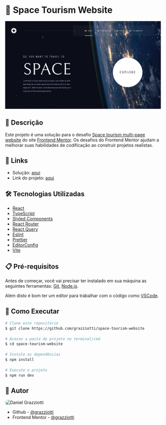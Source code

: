 # 🌌 Space Tourism Website

![](./public/assets/app-screenshot.png)

## 📄 Descrição

Este projeto é uma solução para o desafio [Space tourism multi-page website](https://www.frontendmentor.io/challenges/space-tourism-multipage-website-gRWj1URZ3) do site [Frontend Mentor](https://www.frontendmentor.io/). Os desafios do Frontend Mentor ajudam a melhorar suas habilidades de codificação ao construir projetos realistas.

## 🔗 Links

-   Solução: [aqui](https://www.frontendmentor.io/solutions/space-tourism-website-PxUSY3RJqN)
-   Link do projeto: [aqui](https://space-tourism-website-sigma-sooty.vercel.app/)

## 🛠 Tecnologias Utilizadas

-   [React](https://reactjs.org/)
-   [TypeScript](https://www.typescriptlang.org/)
-   [Styled Components](https://styled-components.com/)
-   [React Router](https://reactrouter.com/)
-   [React Query](https://github.com/TanStack/query)
-   [Eslint](https://eslint.org/)
-   [Prettier](https://prettier.io/)
-   [EditorConfig](https://editorconfig.org/)
-   [Vite](https://vitejs.dev/)

## 📋 Pré-requisitos

Antes de começar, você vai precisar ter instalado em sua máquina as seguintes ferramentas: [Git](https://git-scm.com/), [Node.js](https://nodejs.org/en).

Além disto é bom ter um editor para trabalhar com o código como [VSCode](https://code.visualstudio.com/).

## 🚀 Como Executar

```bash
# Clone este repositório
$ git clone https://github.com/grazziotti/space-tourism-website

# Acesse a pasta do projeto no terminal/cmd
$ cd space-tourism-website

# Instale as dependências
$ npm install

# Execute o projeto
$ npm run dev
```

## 👤 Autor

<img style="border-radius: 50px" alt="Daniel Grazziotti" title="Daniel Grazziotti" src="https://avatars.githubusercontent.com/grazziotti" height="100" width="100" />

-   Github - [@grazziotti](https://github.com/grazziotti)
-   Frontend Mentor - [@grazziotti](https://www.frontendmentor.io/profile/grazziotti)
